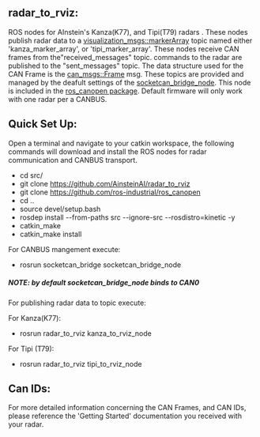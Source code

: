 ## radar_to_rviz:
ROS nodes for AInstein's Kanza(K77), and Tipi(T79) radars .  These nodes publish radar data to a [visualization_msgs::markerArray](http://docs.ros.org/api/visualization_msgs/html/msg/MarkerArray.html) topic named either 'kanza_marker_array', or 'tipi_marker_array'. These nodes receive CAN frames from the"received_messages" topic. commands to the radar are published to the "sent_messages" topic.  The data structure used for the CAN Frame is the [can_msgs::Frame](http://docs.ros.org/api/can_msgs/html/msg/Frame.html) msg. These topics are provided and managed by the deafult settings of the [socketcan_bridge_node](http://wiki.ros.org/socketcan_bridge?distro=lunar). This node is included in the [ros_canopen package](http://wiki.ros.org/ros_canopen?distro=lunar).  Default firmware will only work with one radar per a CANBUS.

## Quick Set Up:
Open a terminal and navigate to your catkin workspace, the following commands will download and install the ROS nodes for radar communication and CANBUS transport.


- cd src/
- git clone https://github.com/AinsteinAI/radar_to_rviz
- git clone https://github.com/ros-industrial/ros_canopen
- cd ..
- source devel/setup.bash
- rosdep install --from-paths src --ignore-src --rosdistro=kinetic -y
- catkin_make
- catkin_make install


For CANBUS mangement execute:

- rosrun socketcan_bridge socketcan_bridge_node
##### NOTE: by default socketcan_bridge_node binds to CAN0


For publishing radar data to topic execute:

For Kanza(K77):
- rosrun radar_to_rviz kanza_to_rviz_node

For Tipi (T79):
- rosrun radar_to_rviz tipi_to_rviz_node

## Can IDs:

For more detailed information concerning the CAN Frames, and CAN IDs, please reference the 'Getting Started' documentation you received with your radar.
